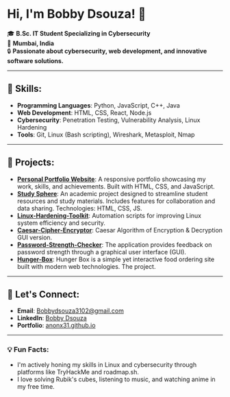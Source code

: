 # Hi, I'm Bobby Dsouza! 👋

🎓 **B.Sc. IT Student Specializing in Cybersecurity**  
📍 **Mumbai, India**  
🔒 **Passionate about cybersecurity, web development, and innovative software solutions.**

---

## 🌟 Skills:
- **Programming Languages**: Python, JavaScript, C++, Java
- **Web Development**: HTML, CSS, React, Node.js
- **Cybersecurity**: Penetration Testing, Vulnerability Analysis, Linux Hardening
- **Tools**: Git, Linux (Bash scripting), Wireshark, Metasploit, Nmap

---

## 🚀 Projects:
- **[Personal Portfolio Website](https://anonx31.github.io)**: A responsive portfolio showcasing my work, skills, and achievements. Built with HTML, CSS, and JavaScript.
- **[Study Sphere](https://studyspheree.netlify.app)**: An academic project designed to streamline student resources and study materials. Includes features for collaboration and data sharing. Technologies: HTML, CSS, JS.
- **[Linux-Hardening-Toolkit](https://github.com/Anonx31/Linux-Hardening-Toolkit)**: Automation scripts for improving Linux system efficiency and security.
- **[Caesar-Cipher-Encryptor](https://github.com/Anonx31/Caesar-Cipher-Encryptor)**: Caesar Algorithm of Encryption & Decryption GUI version.
- **[Password-Strength-Checker](https://github.com/Anonx31/Password_Strength_Checker)**: The application provides feedback on password strength through a graphical user interface (GUI).
- **[Hunger-Box](https://hynger-box.netlify.ap)**: Hunger Box is a simple yet interactive food ordering site built with modern web technologies. The project.

---

## 📩 Let's Connect:
- **Email**: Bobbydsouza3102@gmail.com  
- **LinkedIn**: [Bobby Dsouza](https://linkedin.com/in/bobby-dsouza-63a5b633b)  
- **Portfolio**: [anonx31.github.io](https://anonx31.github.io)

---

### 💡 Fun Facts:
- I'm actively honing my skills in Linux and cybersecurity through platforms like TryHackMe and roadmap.sh.
- I love solving Rubik's cubes, listening to music, and watching anime in my free time.
